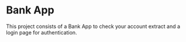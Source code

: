 # Bank App
This project consists of a Bank App to check your account extract and a login page for authentication.
